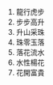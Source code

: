 <!--
 * @Author: your name
 * @Date: 2022-03-09 10:40:41
 * @LastEditTime: 2022-03-09 10:41:43
 * @LastEditors: Please set LastEditors
 * @Description: 打开koroFileHeader查看配置 进行设置: https://github.com/OBKoro1/koro1FileHeader/wiki/%E9%85%8D%E7%BD%AE
 * @FilePath: \stroy\idiom.md
-->

1. 龍行虎步
2. 步步高升
3. 升山采珠
4. 珠零玉落
5. 落花流水
6. 水性楊花
7. 花開富貴
